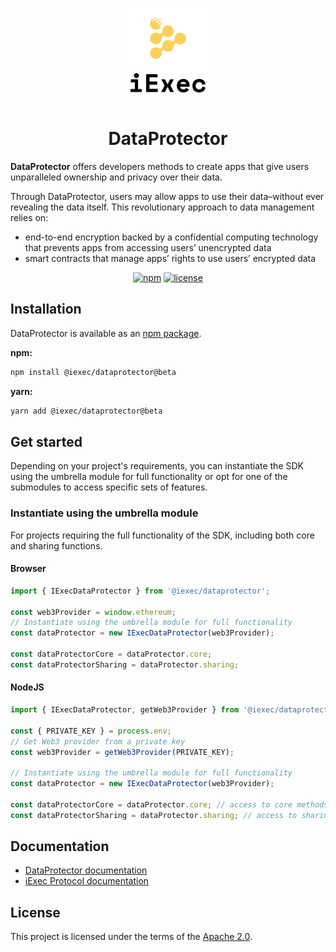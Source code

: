 <p align="center">
  <a href="https://iex.ec/" rel="noopener" target="_blank"><img width="150" src="/logo-iexec.png" alt="iExec logo"/></a>
</p>

<h1 align="center">DataProtector</h1>

**DataProtector** offers developers methods to create apps that give users unparalleled ownership and privacy over their data.

Through DataProtector, users may allow apps to use their data–without ever revealing the data itself. This revolutionary approach to data management relies on:

- end-to-end encryption backed by a confidential computing technology that prevents apps from accessing users’ unencrypted data
- smart contracts that manage apps’ rights to use users’ encrypted data

<div align="center">

[![npm](https://img.shields.io/badge/npm-2.0.0--beta-blue)](https://www.npmjs.com/package/@iexec/dataprotector/v/beta) [![license](https://img.shields.io/badge/license-Apache%202-blue)](/packages/sdk/LICENSE)

</div>

## Installation

DataProtector is available as an [npm package](https://www.npmjs.com/package/@iexec/dataprotector).

**npm:**

```sh
npm install @iexec/dataprotector@beta
```

**yarn:**

```sh
yarn add @iexec/dataprotector@beta
```

## Get started

Depending on your project's requirements, you can instantiate the SDK using the
umbrella module for full functionality or opt for one of the submodules to
access specific sets of features.

### Instantiate using the umbrella module

For projects requiring the full functionality of the SDK, including both core
and sharing functions.

#### Browser

```ts
import { IExecDataProtector } from '@iexec/dataprotector';

const web3Provider = window.ethereum;
// Instantiate using the umbrella module for full functionality
const dataProtector = new IExecDataProtector(web3Provider);

const dataProtectorCore = dataProtector.core;
const dataProtectorSharing = dataProtector.sharing;
```

#### NodeJS

```ts
import { IExecDataProtector, getWeb3Provider } from '@iexec/dataprotector';

const { PRIVATE_KEY } = process.env;
// Get Web3 provider from a private key
const web3Provider = getWeb3Provider(PRIVATE_KEY);

// Instantiate using the umbrella module for full functionality
const dataProtector = new IExecDataProtector(web3Provider);

const dataProtectorCore = dataProtector.core; // access to core methods
const dataProtectorSharing = dataProtector.sharing; // access to sharing methods
```

## Documentation

- [DataProtector documentation](https://documentation-tools.vercel.app/)
- [iExec Protocol documentation](https://protocol.docs.iex.ec)

## License

This project is licensed under the terms of the
[Apache 2.0](/packages/sdk/LICENSE).
